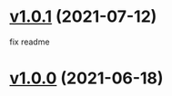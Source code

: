 # [v1.0.1](https://github.com/IPcorps/VSCContextScript/releases/v1.0.1) (2021-07-12)

fix readme

# [v1.0.0](https://github.com/IPcorps/VSCContextScript/releases/v1.0.0) (2021-06-18)

